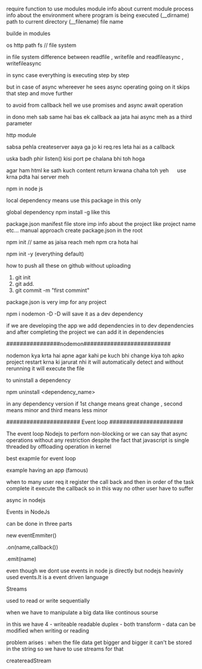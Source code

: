require function to use modules
module info about current module
process info about the environment where program is being executed
(\_\_dirname) path to current directory
(\_\_filename) file name

builde in modules

os
http
path
fs // file system

in file system difference between readfile , writefile and readfileasync , writefileasync

in sync case everything is executing step by step

but in case of async whereever he sees async operating going on it skips that step and move further

to avoid from callback hell we use promises and async await operation

in dono meh sab same hai bas ek callback aa jata hai async meh as a third parameter

http module

sabsa pehla createserver aaya ga jo ki req.res leta hai as a callback

uska badh phir listen() kisi port pe chalana bhi toh hoga

agar ham html ke sath kuch content return krwana chaha toh yeh `  ` use krna pdta hai server meh

npm in node js

local dependency means use this package in this only

global dependency
npm install -g <packagename>
like this

package.json
manifest file store imp info about the project like project name etc...
manual approach create package.json in the root

npm init // same as jaisa reach meh npm cra hota hai

npm init -y (everything default)

how to push all these on github without uploading

1. git init
2. git add.
3. git commit -m "first commint"

package.json is very imp for any project

npm i nodemon -D
-D will save it as a dev dependency

if we are developing the app we add dependencies in to dev dependencies
and after completing the project we can add it in dependencies

################nodemon##########################

nodemon kya krta hai apne agar kahi pe kuch bhi change kiya toh apko project restart krna ki jarurat nhi
it will automatically detect and without rerunning it will execute the file

to uninstall a dependency

npm uninstall <dependency_name>

in any dependency version if 1st change means great change , second means minor and third means less minor

###################### Event loop ######################

The event loop Nodejs to perforn non-blocking or we can say that async operations without any restriction despite the fact that javascript is single threaded
by offloading operation in kernel

best exapmle for event loop

example having an app (famous)

when to many user req it register the call back and then in order of the task complete it execute the callback
so in this way no other user have to suffer

async in nodejs

Events in NodeJs

can be done in three parts

new eventEmmiter()

.on(name,callback())

.emit(name)

even though we dont use events in node js directly but nodejs heavinly used events.It is a event driven language

Streams

used to read or write sequentially

when we have to manipulate a big data like continous sourse

in this we have 4 -
writeable
readable
duplex - both
transform - data can be modified when writing or reading

problem arises : when the file data get bigger and bigger it can't be stored in the string
so we have to use streams for that


createreadStream

